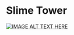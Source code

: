 # Slime Tower

[![IMAGE ALT TEXT HERE](https://img.youtube.com/vi/8xX4LmvyG_0/hqdefault.jpg)](https://youtu.be/8xX4LmvyG_0)